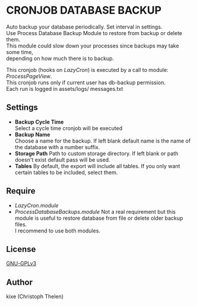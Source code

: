 CRONJOB DATABASE BACKUP
=======================

Auto backup your database periodically. Set interval in settings.  
Use Process Database Backup Module to restore from backup or delete them.  
This module could slow down your processes since backups may take some time,  
depending on how much there is to backup.

This cronjob (hooks on *LazyCron*) is executed by a call to module: *ProcessPageView*.   
This cronjob runs only if current user has db-backup permission.  
Each run is logged in assets/logs/ messages.txt

## Settings
+ **Backup Cycle Time**  
Select a cycle time cronjob will be executed  
+ **Backup Name**  
Choose a name for the backup. If left blank default name is the name of the database with a number suffix.  
+ **Storage Path**
Path to custom storage directory. If left blank or path doesn't exist default pass will be used.  
+ **Tables**
By default, the export will include all tables. If you only want certain tables to be included, select them.  
## Require
+ *LazyCron.module*
+ *ProcessDatabaseBackups.module*
Not a real requirement but this module is useful to restore database from file or delete older backup files.  
I recommend to use both modules.
## License
[GNU-GPLv3](http://www.gnu.org/licenses/gpl-3.0.html)  
## Author
kixe (Christoph Thelen)  

